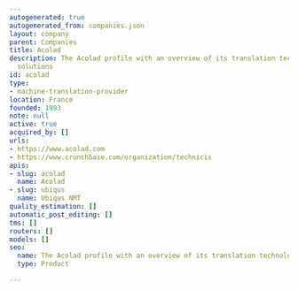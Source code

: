 ```yaml
---
autogenerated: true
autogenerated_from: companies.json
layout: company
parent: Companies
title: Acolad
description: The Acolad profile with an overview of its translation technologies and
  solutions
id: acolad
type:
- machine-translation-provider
location: France
founded: 1993
note: null
active: true
acquired_by: []
urls:
- https://www.acolad.com
- https://www.crunchbase.com/organization/technicis
apis:
- slug: acolad
  name: Acolad
- slug: ubiqus
  name: Ubiqus NMT
quality_estimation: []
automatic_post_editing: []
tms: []
routers: []
models: []
seo:
  name: The Acolad profile with an overview of its translation technologies and solutions
  type: Product

---
```


